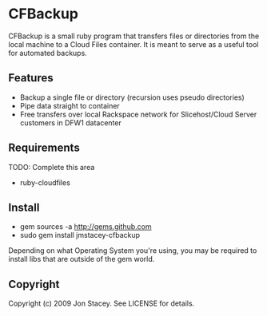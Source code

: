 CFBackup
=========

CFBackup is a small ruby program that transfers files or directories from the
local machine to a Cloud Files container. It is meant to serve as a useful tool
for automated backups.

Features
-----------

* Backup a single file or directory (recursion uses pseudo directories)
* Pipe data straight to container
* Free transfers over local Rackspace network for Slicehost/Cloud Server 
	customers in DFW1 datacenter
	
Requirements
--------------

TODO: Complete this area
* ruby-cloudfiles

Install
-----------

* gem sources -a http://gems.github.com
* sudo gem install jmstacey-cfbackup

Depending on what Operating System you're using, you may be required to install libs that are outside of the gem world.

Copyright
------------

Copyright (c) 2009 Jon Stacey. See LICENSE for details.
